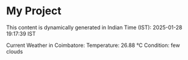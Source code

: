 # My Project

This content is dynamically generated in Indian Time (IST): 2025-01-28 19:17:39 IST


Current Weather in Coimbatore:
Temperature: 26.88 °C
Condition: few clouds
